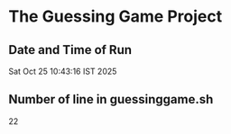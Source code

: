 # The Guessing Game Project

## Date and Time of Run
Sat Oct 25 10:43:16 IST 2025

## Number of line in guessinggame.sh
22
